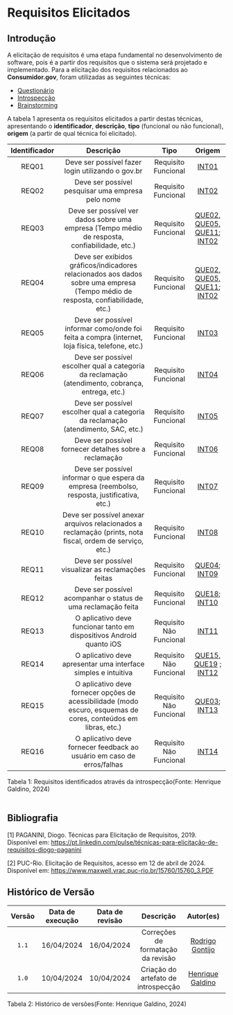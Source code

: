 # Requisitos Elicitados

## Introdução

A elicitação de requisitos é uma etapa fundamental no desenvolvimento de software, pois é a partir dos requisitos que o sistema será projetado e implementado. Para a elicitação dos requisitos relacionados ao **Consumidor.gov**, foram utilizadas as seguintes técnicas:

- [Questionário](https://requisitos-de-software.github.io/2024.1-Consumidor.gov/Elicitação/Questionário/)
- [Introspecção](https://requisitos-de-software.github.io/2024.1-Consumidor.gov/Elicitação/introspec/)
- [Brainstorming](https://requisitos-de-software.github.io/2024.1-Consumidor.gov/Elicitação/brainstorming/)

A tabela 1 apresenta os requisitos elicitados a partir destas técnicas, apresentando o **identificador**, **descrição**, **tipo** (funcional ou não funcional), **origem** (a partir de qual técnica foi elicitado).

| Identificador  |     Descrição    | Tipo  | Origem|
| :-: | :----------------------------------------: | :--------------------: |:------------------:|
| REQ01 | Deve ser possível fazer login utilizando o gov.br | Requisito Funcional |[INT01](https://requisitos-de-software.github.io/2024.1-Consumidor.gov/Elicitação/introspec/#metodologia)|
| REQ02 | Deve ser possível pesquisar uma empresa pelo nome | Requisito Funcional |[INT02](https://requisitos-de-software.github.io/2024.1-Consumidor.gov/Elicitação/introspec/#metodologia)|
| REQ03 | Deve ser possível ver dados sobre uma empresa (Tempo médio de resposta, confiabilidade, etc.) | Requisito Funcional |[QUE02, QUE05, QUE11](https://requisitos-de-software.github.io/2024.1-Consumidor.gov/Elicitação/Questionário/#possiveis-requisitos);  [INT02](https://requisitos-de-software.github.io/2024.1-Consumidor.gov/Elicitação/introspec/#metodologia)|
| REQ04 | Deve ser exibidos gráficos/indicadores relacionados aos dados sobre uma empresa (Tempo médio de resposta, confiabilidade, etc.) | Requisito Funcional |[QUE02, QUE05, QUE11](https://requisitos-de-software.github.io/2024.1-Consumidor.gov/Elicitação/Questionário/#possiveis-requisitos);  [INT02](https://requisitos-de-software.github.io/2024.1-Consumidor.gov/Elicitação/introspec/#metodologia)|
| REQ05 | Deve ser possível informar como/onde foi feita a compra (internet, loja física, telefone, etc.) | Requisito Funcional |[INT03](https://requisitos-de-software.github.io/2024.1-Consumidor.gov/Elicitação/introspec/#metodologia)|
| REQ06 | Deve ser possível escolher qual a categoria da reclamação (atendimento, cobrança, entrega, etc.) | Requisito Funcional |[INT04](https://requisitos-de-software.github.io/2024.1-Consumidor.gov/Elicitação/introspec/#metodologia)|
| REQ07 | Deve ser possível escolher qual a categoria da reclamação (atendimento, SAC, etc.) | Requisito Funcional |[INT05](https://requisitos-de-software.github.io/2024.1-Consumidor.gov/Elicitação/introspec/#metodologia)|
| REQ08 | Deve ser possível fornecer detalhes sobre a reclamação | Requisito Funcional |[INT06](https://requisitos-de-software.github.io/2024.1-Consumidor.gov/Elicitação/introspec/#metodologia)|
| REQ09 | Deve ser possível informar o que espera da empresa (reembolso, resposta, justificativa, etc.) | Requisito Funcional |[INT07](https://requisitos-de-software.github.io/2024.1-Consumidor.gov/Elicitação/introspec/#metodologia)|
| REQ10 | Deve ser possível anexar arquivos relacionados a reclamação (prints, nota fiscal, ordem de serviço, etc.) | Requisito Funcional |[INT08](https://requisitos-de-software.github.io/2024.1-Consumidor.gov/Elicitação/introspec/#metodologia)|
| REQ11 | Deve ser possível visualizar as reclamações feitas | Requisito Funcional | [QUE04](https://requisitos-de-software.github.io/2024.1-Consumidor.gov/Elicitação/Questionário/#possiveis-requisitos); [INT09](https://requisitos-de-software.github.io/2024.1-Consumidor.gov/Elicitação/introspec/#metodologia) |
| REQ12 | Deve ser possível acompanhar o status de uma reclamação feita | Requisito Funcional |[QUE18](https://requisitos-de-software.github.io/2024.1-Consumidor.gov/Elicitação/Questionário/#possiveis-requisitos);  [INT10](https://requisitos-de-software.github.io/2024.1-Consumidor.gov/Elicitação/introspec/#metodologia)|
| REQ13 | O aplicativo deve funcionar tanto em dispositivos Android quanto iOS | Requisito Não Funcional |[INT11](https://requisitos-de-software.github.io/2024.1-Consumidor.gov/Elicitação/introspec/#metodologia)|
| REQ14 | O aplicativo deve apresentar uma interface simples e intuitiva | Requisito Não Funcional |[QUE15, QUE19](https://requisitos-de-software.github.io/2024.1-Consumidor.gov/Elicitação/Questionário/#possiveis-requisitos) ; [INT12](https://requisitos-de-software.github.io/2024.1-Consumidor.gov/Elicitação/introspec/#metodologia)|
| REQ15 | O aplicativo deve fornecer opções de acessibilidade (modo escuro, esquemas de cores, conteúdos em libras, etc.) | Requisito Não Funcional |[QUE03](https://requisitos-de-software.github.io/2024.1-Consumidor.gov/Elicitação/Questionário/#possiveis-requisitos); [INT13](https://requisitos-de-software.github.io/2024.1-Consumidor.gov/Elicitação/introspec/#metodologia)|
| REQ16 | O aplicativo deve fornecer feedback ao usuário em caso de erros/falhas | Requisito Não Funcional |[INT14](https://requisitos-de-software.github.io/2024.1-Consumidor.gov/Elicitação/introspec/#metodologia)|

<div align="center">
<figcaption align="left">Tabela 1: Requisitos identificados através da introspecção(Fonte: Henrique Galdino, 2024)</figcaption>
</div>
<br/>

## Bibliografia

[1] PAGANINI, Diogo. Técnicas para Elicitação de Requisitos, 2019. Disponível em: <https://pt.linkedin.com/pulse/técnicas-para-elicitação-de-requisitos-diogo-paganini>

[2] PUC-Rio. Elicitação de Requisitos, acesso em 12 de abril de 2024. Disponível em: <https://www.maxwell.vrac.puc-rio.br/15760/15760_3.PDF>


## Histórico de Versão
| Versão | Data de execução | Data de revisão |  Descrição            | Autor(es)         | Revisor(es)  |
| :------: | :----------: | :--------: | :--------------------: | :-------------: | :----------: |
| `1.1` | 16/04/2024  | 16/04/2024 | Correções de formatação da revisão | [Rodrigo Gontijo](https://github.com/rodrigogontijoo) | [Guilherme Meister](https://github.com/gmeister18) |
| `1.0` | 10/04/2024  | 10/04/2024 | Criação do artefato de introspecção | [Henrique Galdino](https://github.com/hgaldino05) | [Rodrigo Gontijo](https://github.com/rodrigogontijoo) |
<div align="center">
<figcaption align="left">Tabela 2: Histórico de versões(Fonte: Henrique Galdino, 2024)</figcaption>
</div>
<br/>